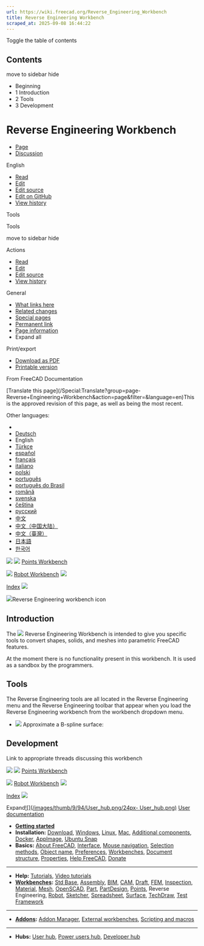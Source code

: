 ```yaml
---
url: https://wiki.freecad.org/Reverse_Engineering_Workbench
title: Reverse Engineering Workbench
scraped_at: 2025-09-08 16:44:22
---
```


Toggle the table of contents

## Contents

move to sidebar hide

  * Beginning
  * 1 Introduction
  * 2 Tools
  * 3 Development

# Reverse Engineering Workbench

  * [Page](/Reverse_Engineering_Workbench "View the content page \[ctrl-option-c\]")
  * [Discussion](/index.php?title=Talk:Reverse_Engineering_Workbench&action=edit&redlink=1 "Discussion about the content page \(page does not exist\) \[ctrl-option-t\]")

English

  * [Read](/Reverse_Engineering_Workbench)
  * [Edit](/index.php?title=Reverse_Engineering_Workbench&veaction=edit "Edit this page \[ctrl-option-v\]")
  * [Edit source](/index.php?title=Reverse_Engineering_Workbench&action=edit "Edit the source code of this page \[ctrl-option-e\]")
  * [Edit on GitHub](https://github.com/Reqrefusion/FreeCAD-Documentation-Project/blob/main/wiki/Reverse_Engineering_Workbench.wikitext "Edit this page on GitHub")
  * [View history](/index.php?title=Reverse_Engineering_Workbench&action=history "Past revisions of this page \[ctrl-option-h\]")

Tools

Tools

move to sidebar hide

Actions

  * [Read](/Reverse_Engineering_Workbench)
  * [Edit](/index.php?title=Reverse_Engineering_Workbench&veaction=edit "Edit this page \[ctrl-option-v\]")
  * [Edit source](/index.php?title=Reverse_Engineering_Workbench&action=edit "Edit the source code of this page \[ctrl-option-e\]")
  * [View history](/index.php?title=Reverse_Engineering_Workbench&action=history)

General

  * [What links here](/Special:WhatLinksHere/Reverse_Engineering_Workbench "A list of all wiki pages that link here \[ctrl-option-j\]")
  * [Related changes](/Special:RecentChangesLinked/Reverse_Engineering_Workbench "Recent changes in pages linked from this page \[ctrl-option-k\]")
  * [Special pages](/Special:SpecialPages "A list of all special pages \[ctrl-option-q\]")
  * [Permanent link](https://wiki.freecad.org/index.php?title=Reverse_Engineering_Workbench&oldid=1597861 "Permanent link to this revision of this page")
  * [Page information](/index.php?title=Reverse_Engineering_Workbench&action=info "More information about this page")
  * Expand all

Print/export

  * [Download as PDF](/index.php?title=Special:DownloadAsPdf&page=Reverse_Engineering_Workbench&action=show-download-screen)
  * [Printable version](javascript:print\(\); "Printable version of this page \[ctrl-option-p\]")

From FreeCAD Documentation

[Translate this page](/Special:Translate?group=page-
Reverse+Engineering+Workbench&action=page&filter=&language=en)This is the
approved revision of this page, as well as being the most recent.

Other languages:

  * [](/index.php?title=Special:Translate&group=page-Reverse+Engineering+Workbench&language=&task=view "Start translation for this language")
  * [Deutsch](/Reverse_Engineering_Workbench/de "Arbeitsbereich Reverse Engineering \(100% translated\)")
  * English
  * [Türkçe](/Reverse_Engineering_Workbench/tr "Ters Mühendislik Tezgahı \(17% translated\)")
  * [español](/Reverse_Engineering_Workbench/es "Ambiente de trabajo Ingeniería inversa \(58% translated\)")
  * [français](/Reverse_Engineering_Workbench/fr "Atelier Reverse Engineering \(100% translated\)")
  * [italiano](/Reverse_Engineering_Workbench/it "Ambiente Reverse Engineering \(100% translated\)")
  * [polski](/Reverse_Engineering_Workbench/pl "Środowisko pracy Inżynieria wsteczna \(100% translated\)")
  * [português](/Reverse_Engineering_Workbench/pt "Reverse Engineering Workbench/pt \(0% translated\)")
  * [português do Brasil](/Reverse_Engineering_Workbench/pt-br "Bancada de trabalho Reverse Engineering \(58% translated\)")
  * [română](/Reverse_Engineering_Workbench/ro "Atelierul Inginerie Inversă \(17% translated\)")
  * [svenska](/Reverse_Engineering_Workbench/sv "Reverse Engineering Workbench/sv \(0% translated\)")
  * [čeština](/Reverse_Engineering_Workbench/cs "Reverse Engineering Workbench/cs \(0% translated\)")
  * [русский](/Reverse_Engineering_Workbench/ru "Верстак Reverse Engineering \(75% translated\)")
  * [中文](/Reverse_Engineering_Workbench/zh "Reverse Engineering Workbench/zh \(0% translated\)")
  * [中文（中国大陆）](/Reverse_Engineering_Workbench/zh-cn "逆向工程工作台 \(8% translated\)")
  * [中文（臺灣）](/Reverse_Engineering_Workbench/zh-tw "Reverse Engineering Workbench/zh-tw \(0% translated\)")
  * [日本語](/Reverse_Engineering_Workbench/ja "リバース・エンジニアリング・ワークベンチ \(8% translated\)")
  * [한국어](/Reverse_Engineering_Workbench/ko "역설계 작업대 \(67% translated\)")

![](/images/6/6f/Arrow-left.svg) ![](/images/6/6c/Workbench_Points.svg)
[Points Workbench](/Points_Workbench "Points Workbench")

![](/images/e/e3/Workbench_Robot.svg) [Robot Workbench](/Robot_Workbench
"Robot Workbench") ![](/images/a/af/Arrow-right.svg)

[Index](/Online_Help_Toc "Online Help Toc")
![](/images/7/76/Online_Help_Toc.svg)

[![](/images/8/83/Workbench_Reverse_Engineering.svg)](/index.php?title=File:Workbench_Reverse_Engineering.svg&filetimestamp=20200404173756&)Reverse
Engineering workbench icon

## Introduction

The
[![](/images/8/83/Workbench_Reverse_Engineering.svg)](/index.php?title=File:Workbench_Reverse_Engineering.svg&filetimestamp=20200404173756&)
Reverse Engineering Workbench is intended to give you specific tools to
convert shapes, solids, and meshes into parametric FreeCAD features.

At the moment there is no functionality present in this workbench. It is used
as a sandbox by the programmers.

## Tools

The Reverse Engineering tools are all located in the Reverse Engineering menu
and the Reverse Engineering toolbar that appear when you load the Reverse
Engineering workbench from the workbench dropdown menu.

  * [![](/images/a/aa/FitSurface.svg)](/index.php?title=File:FitSurface.svg&filetimestamp=20171227154323&) Approximate a B-spline surface:

## Development

Link to appropriate threads discussing this workbench

  

![](/images/6/6f/Arrow-left.svg) ![](/images/6/6c/Workbench_Points.svg)
[Points Workbench](/Points_Workbench "Points Workbench")

![](/images/e/e3/Workbench_Robot.svg) [Robot Workbench](/Robot_Workbench
"Robot Workbench") ![](/images/a/af/Arrow-right.svg)

[Index](/Online_Help_Toc "Online Help Toc")
![](/images/7/76/Online_Help_Toc.svg)

Expand[![](/images/thumb/9/94/User_hub.png/24px-
User_hub.png)](/index.php?title=File:User_hub.png&filetimestamp=20190221145008&)
[User documentation](/User_hub "User hub")

  * **[Getting started](/Getting_started "Getting started")**
  * **Installation:** [Download](/Download "Download"), [Windows](/Installing_on_Windows "Installing on Windows"), [Linux](/Installing_on_Linux "Installing on Linux"), [Mac](/Installing_on_Mac "Installing on Mac"), [Additional components](/Installing_additional_components "Installing additional components"), [Docker](/Compile_on_Docker "Compile on Docker"), [AppImage](/AppImage "AppImage"), [Ubuntu Snap](/Ubuntu_Snap "Ubuntu Snap")
  * **Basics:** [About FreeCAD](/About_FreeCAD "About FreeCAD"), [Interface](/Interface "Interface"), [Mouse navigation](/Mouse_navigation "Mouse navigation"), [Selection methods](/Selection_methods "Selection methods"), [Object name](/Object_name "Object name"), [Preferences](/Preferences_Editor "Preferences Editor"), [Workbenches](/Workbenches "Workbenches"), [Document structure](/Document_structure "Document structure"), [Properties](/Property "Property"), [Help FreeCAD](/Help_FreeCAD "Help FreeCAD"), [Donate](/Donate "Donate")

* * *

  * **Help:** [Tutorials](/Tutorials "Tutorials"), [Video tutorials](/Video_tutorials "Video tutorials")
  * **[Workbenches](/Workbenches "Workbenches"):** [Std Base](/Std_Base "Std Base"), [Assembly](/Assembly_Workbench "Assembly Workbench"), [BIM](/BIM_Workbench "BIM Workbench"), [CAM](/CAM_Workbench "CAM Workbench"), [Draft](/Draft_Workbench "Draft Workbench"), [FEM](/FEM_Workbench "FEM Workbench"), [Inspection](/Inspection_Workbench "Inspection Workbench"), [Material](/Material_Workbench "Material Workbench"), [Mesh](/Mesh_Workbench "Mesh Workbench"), [OpenSCAD](/OpenSCAD_Workbench "OpenSCAD Workbench"), [Part](/Part_Workbench "Part Workbench"), [PartDesign](/PartDesign_Workbench "PartDesign Workbench"), [Points](/Points_Workbench "Points Workbench"), Reverse Engineering, [Robot](/Robot_Workbench "Robot Workbench"), [Sketcher](/Sketcher_Workbench "Sketcher Workbench"), [Spreadsheet](/Spreadsheet_Workbench "Spreadsheet Workbench"), [Surface](/Surface_Workbench "Surface Workbench"), [TechDraw](/TechDraw_Workbench "TechDraw Workbench"), [Test Framework](/Testing "Testing")

* * *

  * **[Addons](/Addon "Addon"):** [Addon Manager](/Std_AddonMgr "Std AddonMgr"), [External workbenches](/External_workbenches "External workbenches"), [Scripting and macros](/Scripting_and_macros "Scripting and macros")

* * *

  * **Hubs:** [User hub](/User_hub "User hub"), [Power users hub](/Power_users_hub "Power users hub"), [Developer hub](/Developer_hub "Developer hub")

